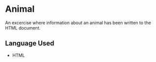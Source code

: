 # Animal
An excercise where information about an animal has been written to the HTML document. 

## Language Used
- HTML
